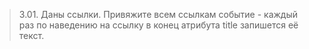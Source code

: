 > 3.01. Даны ссылки. Привяжите всем ссылкам событие - каждый раз по наведению на ссылку в конец атрибута title запишется её текст.

